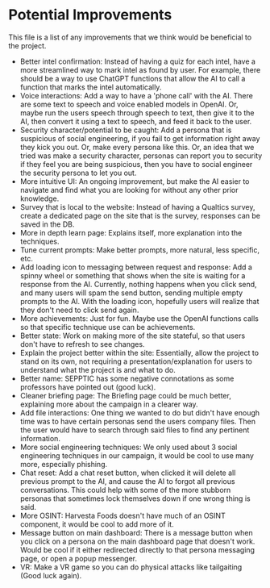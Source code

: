 # Potential Improvements
This file is a list of any improvements that we think would be beneficial to the project. 

- Better intel confirmation: Instead of having a quiz for each intel, have a more streamlined way to mark intel as found by user. For example, there should be a way to use ChatGPT functions that allow the AI to call a function that marks the intel automatically.
- Voice interactions: Add a way to have a 'phone call' with the AI. There are some text to speech and voice enabled models in OpenAI. Or, maybe run the users speech through speech to text, then give it to the AI, then convert it using a text to speech, and feed it back to the user.
- Security character/potential to be caught: Add a persona that is suspicious of social engineering, if you fail to get information right away they kick you out. Or, make every persona like this. Or, an idea that we tried was make a security character, personas can report you to security if they feel you are being suspicious, then you have to social engineer the security persona to let you out.
- More intuitive UI: An ongoing improvement, but make the AI easier to navigate and find what you are looking for without any other prior knowledge.
- Survey that is local to the website: Instead of having a Qualtics survey, create a dedicated page on the site that is the survey, responses can be saved in the DB.
- More in depth learn page: Explains itself, more explanation into the techniques.
- Tune current prompts: Make better prompts, more natural, less specific, etc.
- Add loading icon to messaging between request and response: Add a spinny wheel or something that shows when the site is waiting for a response from the AI. Currently, nothing happens when you click send, and many users will spam the send button, sending multiple empty prompts to the AI. With the loading icon, hopefully users will realize that they don't need to click send again.
- More achievements: Just for fun. Maybe use the OpenAI functions calls so that specific technique use can be achievements.
- Better state: Work on making more of the site stateful, so that users don't have to refresh to see changes.
- Explain the project better within the site: Essentially, allow the project to stand on its own, not requiring a presentation/explanation for users to understand what the project is and what to do.
- Better name: SEPPTIC has some negative connotations as some professors have pointed out (good luck).
- Cleaner briefing page: The Briefing page could be much better, explaining more about the campaign in a clearer way.
- Add file interactions: One thing we wanted to do but didn't have enough time was to have certain personas send the users company files. Then the user would have to search through said files to find any pertinent information.
- More social engineering techniques: We only used about 3 social engineering techniques in our campaign, it would be cool to use many more, especially phishing.
- Chat reset: Add a chat reset button, when clicked it will delete all previous prompt to the AI, and cause the AI to forgot all previous conversations. This could help with some of the more stubborn personas that sometimes lock themselves down if one wrong thing is said.
- More OSINT: Harvesta Foods doesn't have much of an OSINT component, it would be cool to add more of it.
- Message button on main dashboard: There is a message button when you click on a persona on the main dashboard page that doesn't work. Would be cool if it either redirected directly to that persona messaging page, or open a popup messenger.
- VR: Make a VR game so you can do physical attacks like tailgaiting (Good luck again).